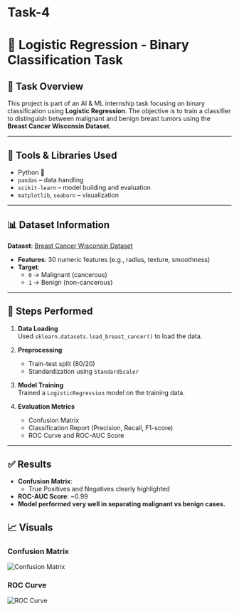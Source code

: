 # Task-4
# 🧠 Logistic Regression - Binary Classification Task

## 📌 Task Overview
This project is part of an AI & ML internship task focusing on binary classification using **Logistic Regression**. The objective is to train a classifier to distinguish between malignant and benign breast tumors using the **Breast Cancer Wisconsin Dataset**.

---

## 🔧 Tools & Libraries Used
- Python 🐍
- `pandas` – data handling
- `scikit-learn` – model building and evaluation
- `matplotlib`, `seaborn` – visualization

---

## 📊 Dataset Information
**Dataset**: [Breast Cancer Wisconsin Dataset](https://scikit-learn.org/stable/modules/generated/sklearn.datasets.load_breast_cancer.html)  
- **Features**: 30 numeric features (e.g., radius, texture, smoothness)  
- **Target**:  
  - `0` → Malignant (cancerous)  
  - `1` → Benign (non-cancerous)

---

## 🚀 Steps Performed

1. **Data Loading**  
   Used `sklearn.datasets.load_breast_cancer()` to load the data.

2. **Preprocessing**  
   - Train-test split (80/20)  
   - Standardization using `StandardScaler`

3. **Model Training**  
   Trained a `LogisticRegression` model on the training data.

4. **Evaluation Metrics**
   - Confusion Matrix  
   - Classification Report (Precision, Recall, F1-score)  
   - ROC Curve and ROC-AUC Score  
   
---

## ✅ Results

- **Confusion Matrix**: 
  - True Positives and Negatives clearly highlighted
- **ROC-AUC Score**: ~0.99
- **Model performed very well in separating malignant vs benign cases.**


## 📈 Visuals

### Confusion Matrix  
![Confusion Matrix](screenshots/confusion_matrix.png)

### ROC Curve  
![ROC Curve](screenshots/roc_curve.png)


